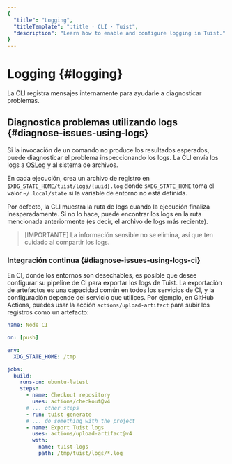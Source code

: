 ```yaml
---
{
  "title": "Logging",
  "titleTemplate": ":title · CLI · Tuist",
  "description": "Learn how to enable and configure logging in Tuist."
}
---
```

# Logging {#logging}

La CLI registra mensajes internamente para ayudarle a diagnosticar problemas.

## Diagnostica problemas utilizando logs {#diagnose-issues-using-logs}

Si la invocación de un comando no produce los resultados esperados, puede
diagnosticar el problema inspeccionando los logs. La CLI envía los logs a
[OSLog](https://developer.apple.com/documentation/os/oslog) y al sistema de
archivos.

En cada ejecución, crea un archivo de registro en
`$XDG_STATE_HOME/tuist/logs/{uuid}.log` donde `$XDG_STATE_HOME` toma el valor
`~/.local/state` si la variable de entorno no está definida.

Por defecto, la CLI muestra la ruta de logs cuando la ejecución finaliza
inesperadamente. Si no lo hace, puede encontrar los logs en la ruta mencionada
anteriormente (es decir, el archivo de logs más reciente).

> [IMPORTANTE] La información sensible no se elimina, así que ten cuidado al
> compartir los logs.

### Integración continua {#diagnose-issues-using-logs-ci}

En CI, donde los entornos son desechables, es posible que desee configurar su
pipeline de CI para exportar los logs de Tuist. La exportación de artefactos es
una capacidad común en todos los servicios de CI, y la configuración depende del
servicio que utilices. Por ejemplo, en GitHub Actions, puedes usar la acción
`actions/upload-artifact` para subir los registros como un artefacto:

```yaml
name: Node CI

on: [push]

env:
  XDG_STATE_HOME: /tmp

jobs:
  build:
    runs-on: ubuntu-latest
    steps:
      - name: Checkout repository
        uses: actions/checkout@v4
      # ... other steps
      - run: tuist generate
      # ... do something with the project
      - name: Export Tuist logs
        uses: actions/upload-artifact@v4
        with:
          name: tuist-logs
          path: /tmp/tuist/logs/*.log
```
